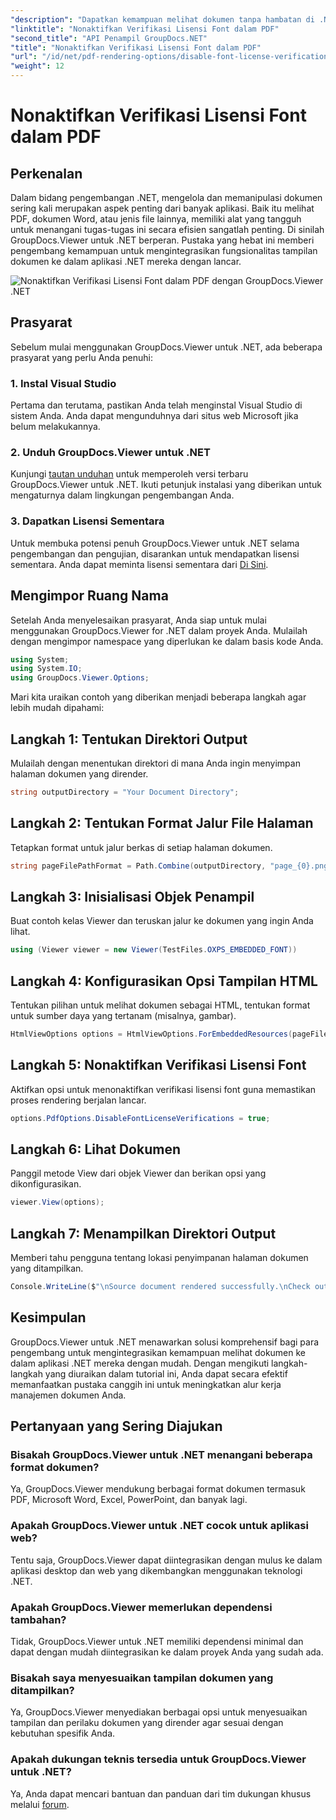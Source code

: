 ```yaml
---
"description": "Dapatkan kemampuan melihat dokumen tanpa hambatan di .NET Anda dengan GroupDocs.Viewer untuk .NET. Integrasikan dan sesuaikan tampilan dokumen dengan mudah dengan ketergantungan minimal."
"linktitle": "Nonaktifkan Verifikasi Lisensi Font dalam PDF"
"second_title": "API Penampil GroupDocs.NET"
"title": "Nonaktifkan Verifikasi Lisensi Font dalam PDF"
"url": "/id/net/pdf-rendering-options/disable-font-license-verifications-pdf/"
"weight": 12
---
```


# Nonaktifkan Verifikasi Lisensi Font dalam PDF

## Perkenalan
Dalam bidang pengembangan .NET, mengelola dan memanipulasi dokumen sering kali merupakan aspek penting dari banyak aplikasi. Baik itu melihat PDF, dokumen Word, atau jenis file lainnya, memiliki alat yang tangguh untuk menangani tugas-tugas ini secara efisien sangatlah penting. Di sinilah GroupDocs.Viewer untuk .NET berperan. Pustaka yang hebat ini memberi pengembang kemampuan untuk mengintegrasikan fungsionalitas tampilan dokumen ke dalam aplikasi .NET mereka dengan lancar.

![Nonaktifkan Verifikasi Lisensi Font dalam PDF dengan GroupDocs.Viewer .NET](/viewer/pdf-rendering-options/disable-font-license-verifications-in-pdf.png)

## Prasyarat
Sebelum mulai menggunakan GroupDocs.Viewer untuk .NET, ada beberapa prasyarat yang perlu Anda penuhi:
### 1. Instal Visual Studio
Pertama dan terutama, pastikan Anda telah menginstal Visual Studio di sistem Anda. Anda dapat mengunduhnya dari situs web Microsoft jika belum melakukannya.
### 2. Unduh GroupDocs.Viewer untuk .NET
Kunjungi [tautan unduhan](https://releases.groupdocs.com/viewer/net/) untuk memperoleh versi terbaru GroupDocs.Viewer untuk .NET. Ikuti petunjuk instalasi yang diberikan untuk mengaturnya dalam lingkungan pengembangan Anda.
### 3. Dapatkan Lisensi Sementara
Untuk membuka potensi penuh GroupDocs.Viewer untuk .NET selama pengembangan dan pengujian, disarankan untuk mendapatkan lisensi sementara. Anda dapat meminta lisensi sementara dari [Di Sini](https://purchase.groupdocs.com/temporary-license/).

## Mengimpor Ruang Nama
Setelah Anda menyelesaikan prasyarat, Anda siap untuk mulai menggunakan GroupDocs.Viewer for .NET dalam proyek Anda. Mulailah dengan mengimpor namespace yang diperlukan ke dalam basis kode Anda.
```csharp
using System;
using System.IO;
using GroupDocs.Viewer.Options;
```

Mari kita uraikan contoh yang diberikan menjadi beberapa langkah agar lebih mudah dipahami:
## Langkah 1: Tentukan Direktori Output
Mulailah dengan menentukan direktori di mana Anda ingin menyimpan halaman dokumen yang dirender.
```csharp
string outputDirectory = "Your Document Directory";
```
## Langkah 2: Tentukan Format Jalur File Halaman
Tetapkan format untuk jalur berkas di setiap halaman dokumen.
```csharp
string pageFilePathFormat = Path.Combine(outputDirectory, "page_{0}.png");
```
## Langkah 3: Inisialisasi Objek Penampil
Buat contoh kelas Viewer dan teruskan jalur ke dokumen yang ingin Anda lihat.
```csharp
using (Viewer viewer = new Viewer(TestFiles.OXPS_EMBEDDED_FONT))
```
## Langkah 4: Konfigurasikan Opsi Tampilan HTML
Tentukan pilihan untuk melihat dokumen sebagai HTML, tentukan format untuk sumber daya yang tertanam (misalnya, gambar).
```csharp
HtmlViewOptions options = HtmlViewOptions.ForEmbeddedResources(pageFilePathFormat);
```
## Langkah 5: Nonaktifkan Verifikasi Lisensi Font
Aktifkan opsi untuk menonaktifkan verifikasi lisensi font guna memastikan proses rendering berjalan lancar.
```csharp
options.PdfOptions.DisableFontLicenseVerifications = true;
```
## Langkah 6: Lihat Dokumen
Panggil metode View dari objek Viewer dan berikan opsi yang dikonfigurasikan.
```csharp
viewer.View(options);
```
## Langkah 7: Menampilkan Direktori Output
Memberi tahu pengguna tentang lokasi penyimpanan halaman dokumen yang ditampilkan.
```csharp
Console.WriteLine($"\nSource document rendered successfully.\nCheck output in {outputDirectory}.");
```

## Kesimpulan
GroupDocs.Viewer untuk .NET menawarkan solusi komprehensif bagi para pengembang untuk mengintegrasikan kemampuan melihat dokumen ke dalam aplikasi .NET mereka dengan mudah. Dengan mengikuti langkah-langkah yang diuraikan dalam tutorial ini, Anda dapat secara efektif memanfaatkan pustaka canggih ini untuk meningkatkan alur kerja manajemen dokumen Anda.
## Pertanyaan yang Sering Diajukan
### Bisakah GroupDocs.Viewer untuk .NET menangani beberapa format dokumen?
Ya, GroupDocs.Viewer mendukung berbagai format dokumen termasuk PDF, Microsoft Word, Excel, PowerPoint, dan banyak lagi.
### Apakah GroupDocs.Viewer untuk .NET cocok untuk aplikasi web?
Tentu saja, GroupDocs.Viewer dapat diintegrasikan dengan mulus ke dalam aplikasi desktop dan web yang dikembangkan menggunakan teknologi .NET.
### Apakah GroupDocs.Viewer memerlukan dependensi tambahan?
Tidak, GroupDocs.Viewer untuk .NET memiliki dependensi minimal dan dapat dengan mudah diintegrasikan ke dalam proyek Anda yang sudah ada.
### Bisakah saya menyesuaikan tampilan dokumen yang ditampilkan?
Ya, GroupDocs.Viewer menyediakan berbagai opsi untuk menyesuaikan tampilan dan perilaku dokumen yang dirender agar sesuai dengan kebutuhan spesifik Anda.
### Apakah dukungan teknis tersedia untuk GroupDocs.Viewer untuk .NET?
Ya, Anda dapat mencari bantuan dan panduan dari tim dukungan khusus melalui [forum](https://forum.groupdocs.com/c/viewer/9).